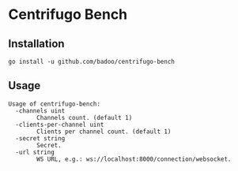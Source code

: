 # Centrifugo Bench

## Installation

```
go install -u github.com/badoo/centrifugo-bench
```

## Usage

```
Usage of centrifugo-bench:
  -channels uint
        Channels count. (default 1)
  -clients-per-channel uint
        Clients per channel count. (default 1)
  -secret string
        Secret.
  -url string
        WS URL, e.g.: ws://localhost:8000/connection/websocket.
```
